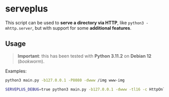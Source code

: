 # serveplus

This script can be used to **serve a directory via HTTP**, like `python3 -mhttp.server`, but with support for some **additional features**.

## Usage

> **Important**: this has been tested with **Python 3.11.2** on **Debian 12** (_bookworm_).

Examples:

```bash
python3 main.py -b127.0.0.1 -P8080 -dwww /img www-img

SERVEPLUS_DEBUG=true python3 main.py -b127.0.0.1 -dwww -tl16 -c HttpOnly Path=/ -- /img www-img
```
